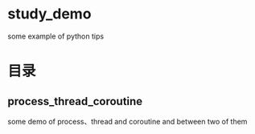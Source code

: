 # study_demo
some example of python tips
# 目录
## process_thread_coroutine
some demo of process、thread and coroutine and between two of them
